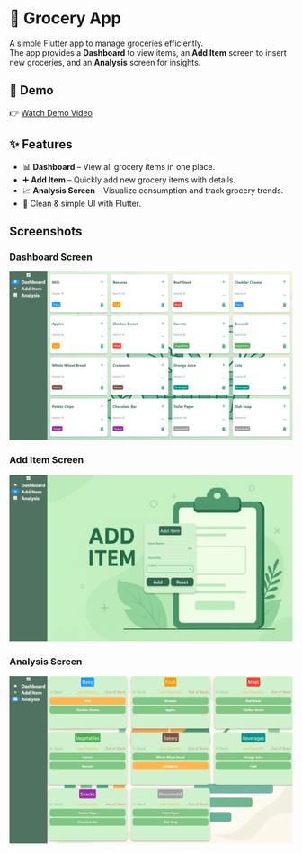 # 🛒 Grocery App

A simple Flutter app to manage groceries efficiently.  
The app provides a **Dashboard** to view items, an **Add Item** screen to insert new groceries, and an **Analysis** screen for insights.

## 🎥 Demo
👉 [Watch Demo Video](https://drive.google.com/drive/folders/1FKB2pQNArFzEVcoj83yb_EEcaXDUreYE?usp=drive_link)

## ✨ Features
- 📊 **Dashboard** – View all grocery items in one place.
- ➕ **Add Item** – Quickly add new grocery items with details.
- 📈 **Analysis Screen** – Visualize consumption and track grocery trends.
- 🎨 Clean & simple UI with Flutter.


## Screenshots

### Dashboard Screen
![Dashboard Screen](images/Dashboard.png)

### Add Item  Screen
![Add_Item](images/Add_Item.png)


### Analysis Screen
![Analysis Screen](images/AnalysisPage.png)
